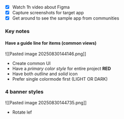 - [x] Watch 1h video about Figma
- [x] Capture screenshots for target app
- [x] Get around to see the sample app from communities
### Key notes
#### Have a guide line for items (common views)
![[Pasted image 20250830144146.png]]
- Create common UI
- Have a *primary color style* for entire project **RED**
- Have both *outline* and *solid* icon
- Prefer single colormode first (LIGHT OR DARK)
### 4 banner styles
![[Pasted image 20250830144735.png]]
- Rotate lef